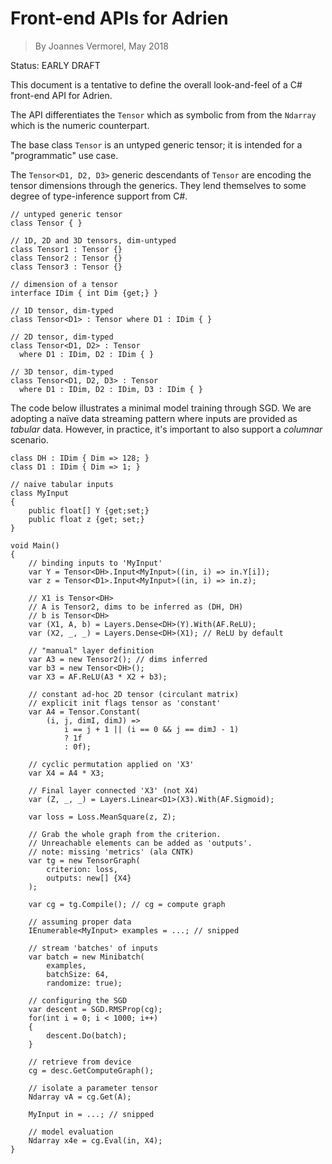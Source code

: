 # Front-end APIs for Adrien
> By Joannes Vermorel, May 2018

Status: EARLY DRAFT

This document is a tentative to define the overall look-and-feel of a C# front-end API for Adrien.

The API differentiates the `Tensor` which as symbolic from from the `Ndarray` which is the numeric counterpart.

The base class `Tensor` is an untyped generic tensor; it is intended for a "programmatic" use case.

The `Tensor<D1, D2, D3>` generic descendants of `Tensor` are encoding the tensor dimensions through the generics. They lend themselves to some degree of type-inference support from C#.

```
// untyped generic tensor
class Tensor { }

// 1D, 2D and 3D tensors, dim-untyped
class Tensor1 : Tensor {}
class Tensor2 : Tensor {}
class Tensor3 : Tensor {}

// dimension of a tensor
interface IDim { int Dim {get;} }

// 1D tensor, dim-typed
class Tensor<D1> : Tensor where D1 : IDim { }

// 2D tensor, dim-typed
class Tensor<D1, D2> : Tensor 
  where D1 : IDim, D2 : IDim { }

// 3D tensor, dim-typed
class Tensor<D1, D2, D3> : Tensor 
  where D1 : IDim, D2 : IDim, D3 : IDim { }
```


The code below illustrates a minimal model training through SGD. We are adopting a naïve data streaming pattern where inputs are provided as _tabular_ data. However, in practice, it's important to also support a _columnar_ scenario.

```
class DH : IDim { Dim => 128; }
class D1 : IDim { Dim => 1; }

// naive tabular inputs
class MyInput
{
    public float[] Y {get;set;}
    public float z {get; set;}
}

void Main()
{
    // binding inputs to 'MyInput'
    var Y = Tensor<DH>.Input<MyInput>((in, i) => in.Y[i]);
    var z = Tensor<D1>.Input<MyInput>((in, i) => in.z);

    // X1 is Tensor<DH>
    // A is Tensor2, dims to be inferred as (DH, DH)
    // b is Tensor<DH>
    var (X1, A, b) = Layers.Dense<DH>(Y).With(AF.ReLU);
    var (X2, _, _) = Layers.Dense<DH>(X1); // ReLU by default

    // "manual" layer definition
    var A3 = new Tensor2(); // dims inferred
    var b3 = new Tensor<DH>();
    var X3 = AF.ReLU(A3 * X2 + b3);

    // constant ad-hoc 2D tensor (circulant matrix)
    // explicit init flags tensor as 'constant'
    var A4 = Tensor.Constant(
        (i, j, dimI, dimJ) => 
            i == j + 1 || (i == 0 && j == dimJ - 1)
            ? 1f 
            : 0f);
    
    // cyclic permutation applied on 'X3'
    var X4 = A4 * X3;

    // Final layer connected 'X3' (not X4)
    var (Z, _, _) = Layers.Linear<D1>(X3).With(AF.Sigmoid);

    var loss = Loss.MeanSquare(z, Z);

    // Grab the whole graph from the criterion.
    // Unreachable elements can be added as 'outputs'.
    // note: missing 'metrics' (ala CNTK)
    var tg = new TensorGraph(
        criterion: loss,
        outputs: new[] {X4} 
    );

    var cg = tg.Compile(); // cg = compute graph

    // assuming proper data
    IEnumerable<MyInput> examples = ...; // snipped 
    
    // stream 'batches' of inputs
    var batch = new Minibatch(
        examples, 
        batchSize: 64,
        randomize: true);

    // configuring the SGD
    var descent = SGD.RMSProp(cg);
    for(int i = 0; i < 1000; i++)
    {
        descent.Do(batch);
    }

    // retrieve from device
    cg = desc.GetComputeGraph();

    // isolate a parameter tensor
    Ndarray vA = cg.Get(A);

    MyInput in = ...; // snipped

    // model evaluation 
    Ndarray x4e = cg.Eval(in, X4);
}
```
